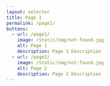 ```yaml
---
layout: selector
title: Page 1
permalink: /page1/
buttons:
  - url: /page1/
    image: /static/img/not-found.jpg
    alt: Page 1
    description: Page 1 Description
  - url: /page2/
    image: /static/img/not-found.jpg
    alt: Page 2
    description: Page 2 Description
---
```

